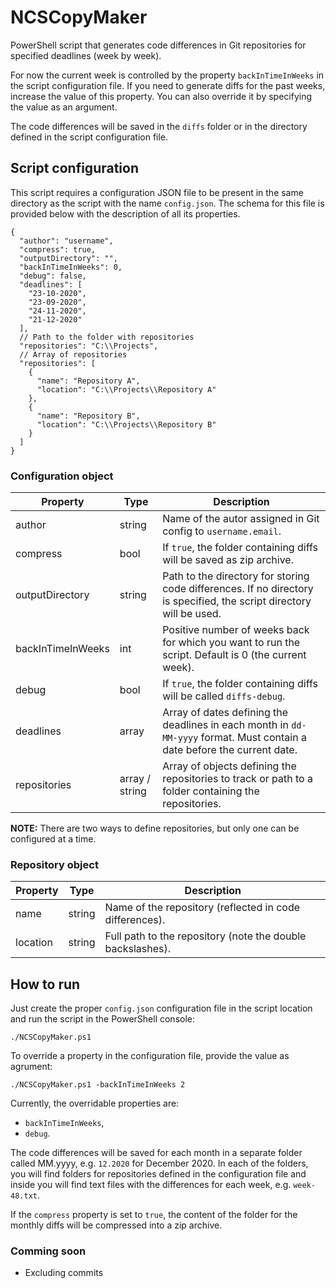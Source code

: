 # NCSCopyMaker

PowerShell script that generates code differences in Git repositories for specified deadlines (week by week).

For now the current week is controlled by the property `backInTimeInWeeks` in the script configuration file. If you need to generate diffs for the past weeks, increase the value of this property. You can also override it by specifying the value as an argument.

The code differences will be saved in the `diffs` folder or in the directory defined in the script configuration file.

## Script configuration

This script requires a configuration JSON file to be present in the same directory as the script with the name `config.json`. The schema for this file is provided below with the description of all its properties.

```jsonc
{
  "author": "username",
  "compress": true,
  "outputDirectory": "",
  "backInTimeInWeeks": 0,
  "debug": false,
  "deadlines": [
    "23-10-2020",
    "23-09-2020",
    "24-11-2020",
    "21-12-2020"
  ],
  // Path to the folder with repositories
  "repositories": "C:\\Projects",
  // Array of repositories
  "repositories": [
    {
      "name": "Repository A",
      "location": "C:\\Projects\\Repository A"
    },
    {
      "name": "Repository B",
      "location": "C:\\Projects\\Repository B"
    }
  ]
}
```

### Configuration object

| **Property**      | **Type**       | **Description**                               |
|-------------------|----------------|-----------------------------------------------|
| author            | string         | Name of the autor assigned in Git config to `username.email`.     |
| compress          | bool           | If `true`, the folder containing diffs will be saved as zip archive. |
| outputDirectory   | string         | Path to the directory for storing code differences. If no directory is specified, the script directory will be used. |
| backInTimeInWeeks | int            | Positive number of weeks back for which you want to run the script. Default is 0 (the current week). |
| debug             | bool           | If `true`, the folder containing diffs will be called `diffs-debug`. |
| deadlines         | array          | Array of dates defining the deadlines in each month in `dd-MM-yyyy` format. Must contain a date before the current date. |
| repositories      | array / string | Array of objects defining the repositories to track or path to a folder containing the repositories. |

__NOTE:__ There are two ways to define repositories, but only one can be configured at a time.

### Repository object

| **Property**       | **Type** | **Description**                           |
|--------------------|----------|-------------------------------------------|
| name     | string   | Name of the repository (reflected in code differences).  |
| location | string   | Full path to the repository (note the double backslashes). |

## How to run

Just create the proper `config.json` configuration file in the script location and run the script in the PowerShell console:

```lang-none
./NCSCopyMaker.ps1
```

To override a property in the configuration file, provide the value as agrument:

```lang-none
./NCSCopyMaker.ps1 -backInTimeInWeeks 2
```

Currently, the overridable properties are:

* `backInTimeInWeeks`,
* `debug`.

The code differences will be saved for each month in a separate folder called MM.yyyy, e.g. `12.2020` for December 2020. In each of the folders, you will find folders for repositories defined in the configuration file and inside you will find text files with the differences for each week, e.g. `week-48.txt`.

If the `compress` property is set to `true`, the content of the folder for the monthly diffs will be compressed into a zip archive.

### Comming soon

* Excluding commits

